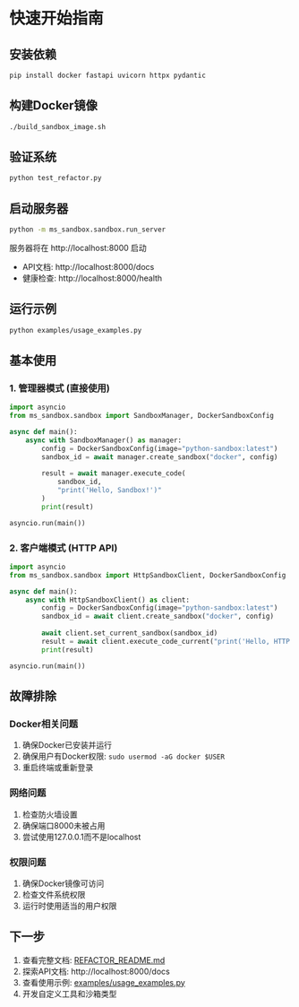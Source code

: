 # 快速开始指南

## 安装依赖

```bash
pip install docker fastapi uvicorn httpx pydantic
```

## 构建Docker镜像

```bash
./build_sandbox_image.sh
```

## 验证系统

```bash
python test_refactor.py
```

## 启动服务器

```bash
python -m ms_sandbox.sandbox.run_server
```

服务器将在 http://localhost:8000 启动
- API文档: http://localhost:8000/docs
- 健康检查: http://localhost:8000/health

## 运行示例

```bash
python examples/usage_examples.py
```

## 基本使用

### 1. 管理器模式 (直接使用)

```python
import asyncio
from ms_sandbox.sandbox import SandboxManager, DockerSandboxConfig

async def main():
    async with SandboxManager() as manager:
        config = DockerSandboxConfig(image="python-sandbox:latest")
        sandbox_id = await manager.create_sandbox("docker", config)
        
        result = await manager.execute_code(
            sandbox_id, 
            "print('Hello, Sandbox!')"
        )
        print(result)

asyncio.run(main())
```

### 2. 客户端模式 (HTTP API)

```python
import asyncio
from ms_sandbox.sandbox import HttpSandboxClient, DockerSandboxConfig

async def main():
    async with HttpSandboxClient() as client:
        config = DockerSandboxConfig(image="python-sandbox:latest")
        sandbox_id = await client.create_sandbox("docker", config)
        
        await client.set_current_sandbox(sandbox_id)
        result = await client.execute_code_current("print('Hello, HTTP!')")
        print(result)

asyncio.run(main())
```

## 故障排除

### Docker相关问题

1. 确保Docker已安装并运行
2. 确保用户有Docker权限: `sudo usermod -aG docker $USER`
3. 重启终端或重新登录

### 网络问题

1. 检查防火墙设置
2. 确保端口8000未被占用
3. 尝试使用127.0.0.1而不是localhost

### 权限问题

1. 确保Docker镜像可访问
2. 检查文件系统权限
3. 运行时使用适当的用户权限

## 下一步

1. 查看完整文档: [REFACTOR_README.md](REFACTOR_README.md)
2. 探索API文档: http://localhost:8000/docs
3. 查看使用示例: [examples/usage_examples.py](examples/usage_examples.py)
4. 开发自定义工具和沙箱类型

